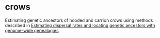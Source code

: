 # crows

Estimating genetic ancestors of hooded and carrion crows using methods described in [Estimating dispersal rates and locating genetic ancestors with genome-wide genealogies](https://elifesciences.org/articles/72177)
